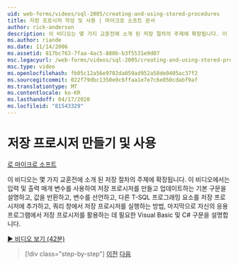 ```yaml
---
uid: web-forms/videos/sql-2005/creating-and-using-stored-procedures
title: 저장 프로시저 작성 및 사용 | 마이크로 소프트 문서
author: rick-anderson
description: 이 비디오는 몇 가지 교훈전에 소개 된 저장 절차의 주제에 확장됩니다. 이 비디오에서는 만들고 업데이트하는 기본 구문을 설명합니다...
ms.author: riande
ms.date: 11/14/2006
ms.assetid: 817bc763-7faa-4ac5-880b-b3f5531e9d07
msc.legacyurl: /web-forms/videos/sql-2005/creating-and-using-stored-procedures
msc.type: video
ms.openlocfilehash: fb05c12a56e9702da059ad952a58de0405ac37f2
ms.sourcegitcommit: 022f79dbc1350e0c6ffaa1e7e7c6e850cdabf9af
ms.translationtype: MT
ms.contentlocale: ko-KR
ms.lasthandoff: 04/17/2020
ms.locfileid: "81543329"
---
```

# <a name="creating-and-using-stored-procedures"></a>저장 프로시저 만들기 및 사용

[로 마이크로 소프트](https://github.com/microsoft)

이 비디오는 몇 가지 교훈전에 소개 된 저장 절차의 주제에 확장됩니다. 이 비디오에서는 입력 및 출력 매개 변수를 사용하여 저장 프로시저를 만들고 업데이트하는 기본 구문을 설명하고, 값을 반환하고, 변수를 선언하고, 다른 T-SQL 프로그래밍 요소를 저장 프로시저에 추가하고, 쿼리 창에서 저장 프로시저를 실행하는 방법, 마지막으로 자신의 응용 프로그램에서 저장 프로시저를 활용하는 데 필요한 Visual Basic 및 C# 구문을 설명합니다.

[&#9654; 비디오 보기 (42분)](https://channel9.msdn.com/Blogs/ASP-NET-Site-Videos/creating-and-using-stored-procedures)

> [!div class="step-by-step"]
> [이전](building-and-customizing-reports-in-business-intelligence-development-studio.md)
> [다음](enabling-full-text-search-in-your-text-data.md)

